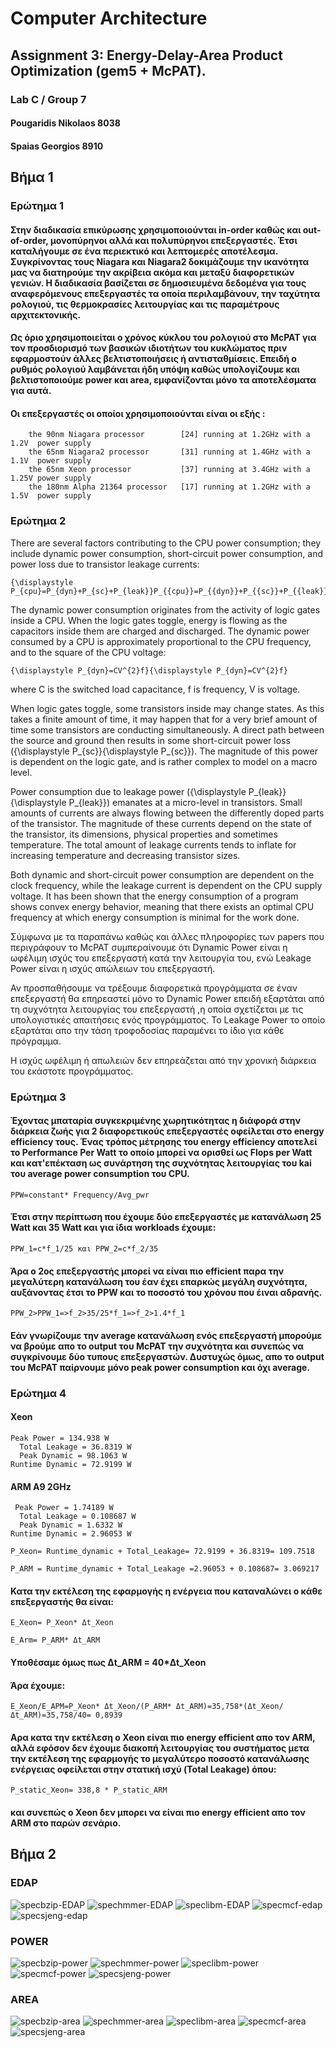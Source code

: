 # Computer Architecture  
## Assignment 3: Energy-Delay-Area Product Optimization (gem5 + McPAT).
### Lab C / Group 7
#### Pougaridis Nikolaos 8038
#### Spaias Georgios 8910


## **Βήμα 1**

### Ερώτημα 1

#### Στην διαδικασία επικύρωσης χρησιμοποιούνται in-order καθώς και out-of-order, μονοπύρηνοι αλλά και πολυπύρηνοι επεξεργαστές. Έτσι καταλήγουμε σε ένα περιεκτικό και λεπτομερές αποτέλεσμα. Συγκρίνοντας τους Niagara και Niagara2 δοκιμάζουμε την ικανότητα μας να διατηρούμε την ακρίβεια ακόμα και μεταξύ διαφορετικών γενιών. Η διαδικασία βασίζεται σε δημοσιευμένα δεδομένα για τους αναφερόμενους επεξεργαστές τα οποία περιλαμβάνουν, την ταχύτητα ρολογιού, τις θερμοκρασίες λειτουργίας και τις παραμέτρους αρχιτεκτονικής.

#### Ως όριο χρησιμοποιείται ο χρόνος κύκλου του ρολογιού στο McPAT για τον προσδιορισμό των βασικών ιδιοτήτων του κυκλώματος πριν εφαρμοστούν άλλες βελτιστοποιήσεις ή αντισταθμίσεις. Επειδή ο ρυθμός ρολογιού λαμβάνεται ήδη υπόψη καθώς υπολογίζουμε και βελτιστοποιούμε power και area, εμφανίζονται μόνο τα αποτελέσματα για αυτά.

#### Οι επεξεργαστές οι οποίοι χρησιμοποιούνται είναι οι εξής : 
        the 90nm Niagara processor        [24] running at 1.2GHz with a 1.2V  power supply
        the 65nm Niagara2 processor       [31] running at 1.4GHz with a 1.1V  power supply
        the 65nm Xeon processor           [37] running at 3.4GHz with a 1.25V power supply
        the 180nm Alpha 21364 processor   [17] running at 1.2GHz with a 1.5V  power supply

### Ερώτημα 2

There are several factors contributing to the CPU power consumption; they include dynamic power consumption, short-circuit power consumption, and power loss due to transistor
leakage currents:

	{\displaystyle P_{cpu}=P_{dyn}+P_{sc}+P_{leak}}P_{{cpu}}=P_{{dyn}}+P_{{sc}}+P_{{leak}}

The dynamic power consumption originates from the activity of logic gates inside a CPU. When the logic gates toggle, energy is flowing as the capacitors inside them are charged
 and discharged. The dynamic power consumed by a CPU is approximately proportional to the CPU frequency, and to the square of the CPU voltage:

	{\displaystyle P_{dyn}=CV^{2}f}{\displaystyle P_{dyn}=CV^{2}f}

where C is the switched load capacitance, f is frequency, V is voltage.

When logic gates toggle, some transistors inside may change states. As this takes a finite amount of time, it may happen that for a very brief amount of time some transistors are 
conducting simultaneously. A direct path between the source and ground then results in some short-circuit power loss ({\displaystyle P_{sc}}{\displaystyle P_{sc}}). The magnitude
of this power is dependent on the logic gate, and is rather complex to model on a macro level.

Power consumption due to leakage power ({\displaystyle P_{leak}}{\displaystyle P_{leak}}) emanates at a micro-level in transistors. Small amounts of currents are always flowing 
between the differently doped parts of the transistor. The magnitude of these currents depend on the state of the transistor, its dimensions, physical properties and sometimes 
temperature. The total amount of leakage currents tends to inflate for increasing temperature and decreasing transistor sizes.

Both dynamic and short-circuit power consumption are dependent on the clock frequency, while the leakage current is dependent on the CPU supply voltage. It has been shown that the
energy consumption of a program shows convex energy behavior, meaning that there exists an optimal CPU frequency at which energy consumption is minimal for the work done.



Σύμφωνα με τα παραπάνω καθώς και άλλες πληροφορίες των papers που περιγράφουν το McPAT συμπεραίνουμε ότι Dynamic Power είναι η ωφέλιμη ισχύς του επεξεργαστή κατά την λειτουργία του, ενώ Leakage Power είναι η ισχύς απώλειων του επεξεργαστή.

Αν προσπαθήσουμε να τρέξουμε διαφορετικά προγράμματα σε έναν επεξεργαστή θα επηρεαστεί μόνο το Dynamic Power επειδή εξαρτάται από τη συχνότητα λειτουργίας του επεξεργαστή ,η οποία σχετίζεται με τις υπολογιστικές απαιτήσεις ενός προγράμματος. Το Leakage Power το οποίο εξαρτάται απο την τάση τροφοδοσίας παραμένει το ίδιο για κάθε πρόγραμμα.

Η ισχύς ωφέλιμη ή απωλειών δεν επηρεάζεται από την χρονική διάρκεια του εκάστοτε προγράμματος.

### Ερώτημα 3

#### Έχοντας μπαταρία συγκεκριμένης χωρητικότητας η διάφορά στην διάρκεια ζωής για 2 διαφορετικούς επεξεργαστές οφείλεται στο energy efficiency τους. Ένας τρόπος μέτρησης του    energy efficiency αποτελεί το Performance Per Watt το οποίο μπορεί να ορισθεί ως Flops per Watt και κατ'επέκταση ως συνάρτηση της συχνότητας λειτουργίας του kai του average power consumption του CPU.

```PPW=constant* Frequency/Avg_pwr```

#### Έτσι στην περίπτωση που έχουμε δύο επεξεργαστές με κατανάλωση 25 Watt και 35 Watt και για ίδια workloads έχουμε:

```PPW_1=c*f_1/25 και PPW_2=c*f_2/35```

#### Άρα ο 2ος επεξεργαστής μπορεί να είναι πιο efficient παρα την μεγαλύτερη κατανάλωση του έαν έχει επαρκώς μεγάλη συχνότητα, αυξάνοντας έτσι το PPW και το ποσοστό του χρόνου που έιναι αδρανής.

```PPW_2>PPW_1=>f_2>35/25*f_1=>f_2>1.4*f_1```

#### Εάν γνωρίζουμε την average κατανάλωση ενός επεξεργαστή μπορούμε να βρούμε απο το output του McPAT την συχνότητα και συνεπώς να συγκρίνουμε δύο τυπους επεξεργαστών. Δυστυχώς όμως, απο το output του McPAT παίρνουμε μόνο peak power consumption και όχι average.

### Ερώτημα 4

#### Xeon 
    Peak Power = 134.938 W
      Total Leakage = 36.8319 W
      Peak Dynamic = 98.1063 W
    Runtime Dynamic = 72.9199 W

#### ARM A9 2GHz
     Peak Power = 1.74189 W
      Total Leakage = 0.108687 W
      Peak Dynamic = 1.6332 W
    Runtime Dynamic = 2.96053 W


```P_Xeon= Runtime_dynamic + Total_Leakage= 72.9199 + 36.8319= 109.7518```

```P_ARM = Runtime_dynamic + Total_Leakage =2.96053 + 0.108687= 3.069217```

#### Κατα την εκτέλεση της εφαρμογής η ενέργεια που καταναλώνει ο κάθε επεξεργαστής θα είναι:

```Ε_Xeon= P_Xeon* Δt_Xeon```

```E_Arm= P_ARM* Δt_ARM```

#### Υποθέσαμε όμως πως Δt_ARM = 40*Δt_Xeon
#### Άρα έχουμε:

```Ε_Xeon/E_ΑΡΜ=P_Xeon* Δt_Xeon/(P_ARM* Δt_ARM)=35,758*(Δt_Xeon/Δt_ARM)=35,758/40= 0,8939```

#### Αρα κατα την εκτέλεση ο Xeon είναι πιο energy efficient απο τον ARM, αλλά εφόσον δεν έχουμε διακοπή λειτουργίας του συστήματος μετα την εκτέλεση της εφαρμογής το μεγαλύτερο ποσοστό κατανάλωσης ενέργειας οφείλεται στην στατική ισχύ (Total Leakage) όπου:

```P_static_Xeon= 338,8 * P_static_ARM ```

#### και συνεπώς ο Xeon δεν μπορει να είναι πιο energy efficient απο τον ARM στο παρών σενάριο.

## **Βήμα 2**

### EDAP

![specbzip-EDAP](https://user-images.githubusercontent.com/81879767/150416936-b8244a0e-7d99-47dc-bda2-2f4a5a698cb0.png)
![spechmmer-EDAP](https://user-images.githubusercontent.com/81879767/150416968-c0c04bc7-44d7-4aeb-b46b-8a90497f3e36.png)
![speclibm-EDAP](https://user-images.githubusercontent.com/81879767/150420571-19ec2f5d-6fae-40be-8faa-3527008839cf.png)
![specmcf-edap](https://user-images.githubusercontent.com/81879767/150416989-10aa1c9a-93b5-4eb3-bffa-f9d53ef1cac8.png)
![specsjeng-edap](https://user-images.githubusercontent.com/81879767/150417022-43c41bf4-dd3f-4361-834e-5bfe34152ea7.png)

### POWER

![specbzip-power](https://user-images.githubusercontent.com/81879767/150420118-5c4aabad-bbb6-404f-a44a-48eb05c6e627.png)
![spechmmer-power](https://user-images.githubusercontent.com/81879767/150420126-105783e1-168a-405a-83d7-f15cb2815fd7.png)
![speclibm-power](https://user-images.githubusercontent.com/81879767/150420137-3110097b-c12c-47b6-8f63-ad53b451f34a.png)
![specmcf-power](https://user-images.githubusercontent.com/81879767/150420141-4ef06c96-7d5b-4728-9e41-16d3c7e11d66.png)
![specsjeng-power](https://user-images.githubusercontent.com/81879767/150420147-4973ce0d-eb51-460e-a18e-6f3ac14106f1.png)

### AREA

![specbzip-area](https://user-images.githubusercontent.com/81879767/150420165-9935529c-4d54-4d5c-9809-6bb14b6e3011.png)
![spechmmer-area](https://user-images.githubusercontent.com/81879767/150420169-08a9cf40-fe4f-42af-8a2c-153782516050.png)
![speclibm-area](https://user-images.githubusercontent.com/81879767/150420174-adc63d11-7ea2-43a1-86b1-56ef3a1efb85.png)
![specmcf-area](https://user-images.githubusercontent.com/81879767/150420182-aa53b54b-132d-4495-96e9-7dc6f7fcfb61.png)
![specsjeng-area](https://user-images.githubusercontent.com/81879767/150420189-37d9866f-33fd-485e-9ae5-a83a599fb75e.png)





